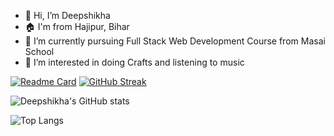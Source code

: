 - 👋 Hi, I’m Deepshikha
- 🏠 I'm from Hajipur, Bihar
- 🌱 I’m currently pursuing Full Stack Web Development Course from Masai School
- 👀 I’m interested in doing Crafts and listening to music

[![Readme Card](https://github-readme-stats.vercel.app/api/pin/?username=Deep-06&repo=github-readme-stats)](https://github.com/Deep-06/github-readme-stats)
[![GitHub Streak](https://github-readme-streak-stats.herokuapp.com?user=Deep-06)](https://git.io/streak-stats)

![Deepshikha's GitHub stats](https://github-readme-stats.vercel.app/api?username=Deep-06&show_icons=true&theme=radical)

![Top Langs](https://github-readme-stats.vercel.app/api/top-langs/?username=Deep-06&layout=compact)
